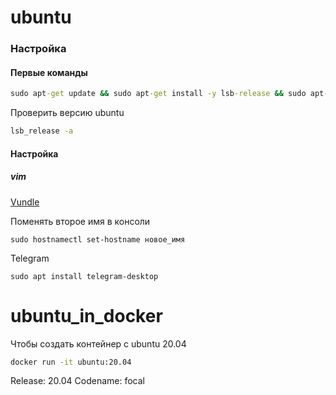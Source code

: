 # ubuntu

### Настройка

#### Первые команды 

```cmd
sudo apt-get update && sudo apt-get install -y lsb-release && sudo apt-get clean all && sudo apt -y install python3-pip clang git vim cmake curl
```
Проверить версию ubuntu

```cmd
lsb_release -a
```

#### Настройка

##### vim

[Vundle](https://github.com/VundleVim/Vundle.vim)

Поменять второе имя в консоли

```
sudo hostnamectl set-hostname новое_имя
```

Telegram
```
sudo apt install telegram-desktop
```

# ubuntu_in_docker

Чтобы создать контейнер с ubuntu 20.04
```cmd
docker run -it ubuntu:20.04
```


Release:	20.04
Codename:	focal

```

